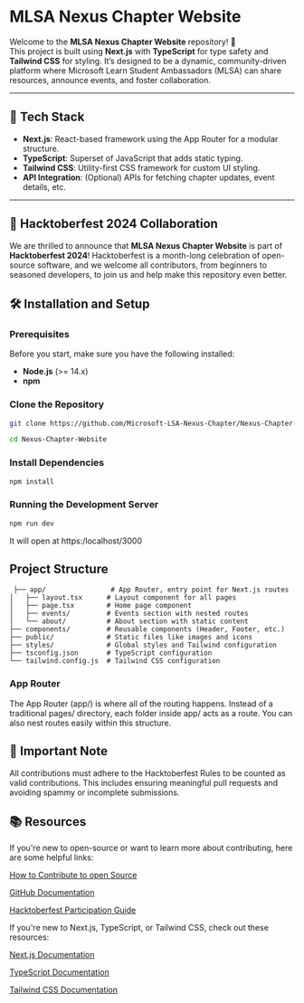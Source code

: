 # MLSA Nexus Chapter Website

Welcome to the **MLSA Nexus Chapter Website** repository! 🎉  
This project is built using **Next.js** with **TypeScript** for type safety and **Tailwind CSS** for styling. It’s designed to be a dynamic, community-driven platform where Microsoft Learn Student Ambassadors (MLSA) can share resources, announce events, and foster collaboration.

---

## 🚀 Tech Stack

- **Next.js**: React-based framework using the App Router for a modular structure.
- **TypeScript**: Superset of JavaScript that adds static typing.
- **Tailwind CSS**: Utility-first CSS framework for custom UI styling.
- **API Integration**: (Optional) APIs for fetching chapter updates, event details, etc.

---

## 🎃 Hacktoberfest 2024 Collaboration

We are thrilled to announce that **MLSA Nexus Chapter Website** is part of **Hacktoberfest 2024**! Hacktoberfest is a month-long celebration of open-source software, and we welcome all contributors, from beginners to seasoned developers, to join us and help make this repository even better.

## 🛠️ Installation and Setup

### Prerequisites

Before you start, make sure you have the following installed:

- **Node.js** (>= 14.x)
- **npm** 

### Clone the Repository

```bash
git clone https://github.com/Microsoft-LSA-Nexus-Chapter/Nexus-Chapter-Website
```
```bash
cd Nexus-Chapter-Website
```

### Install Dependencies
 ```bash
 npm install
 ```

 ### Running the Development Server
 ```bash
 npm run dev
 ```

 It will open at https:/localhost/3000
 ## Project Structure
```
 ├── app/                # App Router, entry point for Next.js routes
│   ├── layout.tsx      # Layout component for all pages
│   ├── page.tsx        # Home page component
│   ├── events/         # Events section with nested routes
│   └── about/          # About section with static content
├── components/         # Reusable components (Header, Footer, etc.)
├── public/             # Static files like images and icons
├── styles/             # Global styles and Tailwind configuration
├── tsconfig.json       # TypeScript configuration
└── tailwind.config.js  # Tailwind CSS configuration
```
### App Router
The App Router (app/) is where all of the routing happens. Instead of a traditional pages/ directory, each folder inside app/ acts as a route. You can also nest routes easily within this structure.

## 📢 Important Note
All contributions must adhere to the Hacktoberfest Rules to be counted as valid contributions. This includes ensuring meaningful pull requests and avoiding spammy or incomplete submissions.



## 📚 Resources
If you're new to open-source or want to learn more about contributing, here are some helpful links:

[How to Contribute to open Source](https://opensource.guide/how-to-contribute/)

[GitHub Documentation](https://docs.github.com/en)

[Hacktoberfest Participation Guide](https://hacktoberfest.com/participation/)

If you're new to Next.js, TypeScript, or Tailwind CSS, check out these resources:

[Next.js Documentation](https://nextjs.org/docs?utm_source=create-next-app&utm_medium=appdir-template-tw&utm_campaign=create-next-app)

[TypeScript Documentation](https://www.typescriptlang.org/docs/)

[Tailwind CSS Documentation](https://tailwindcss.com/docs/installation)
